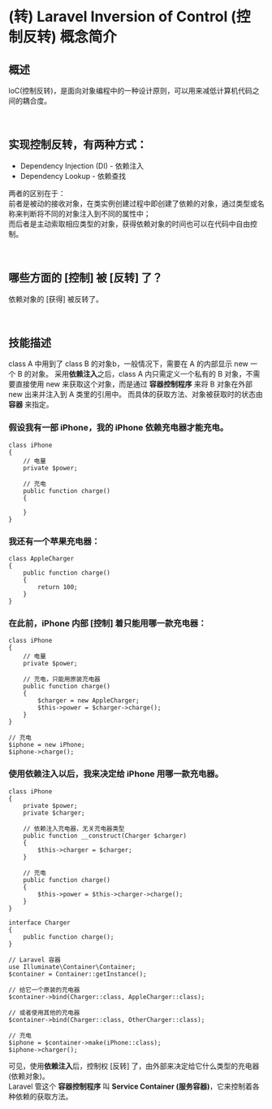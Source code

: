 # (转) Laravel Inversion of Control (控制反转) 概念简介

## 概述
loC(控制反转)，是面向对象编程中的一种设计原则，可以用来减低计算机代码之间的耦合度。

&emsp;

## 实现控制反转，有两种方式：
+ Dependency Injection (DI) - 依赖注入
+ Dependency Lookup - 依赖查找  

两者的区别在于：  
前者是被动的接收对象，在类实例创建过程中即创建了依赖的对象，通过类型或名称来判断将不同的对象注入到不同的属性中；  
而后者是主动索取相应类型的对象，获得依赖对象的时间也可以在代码中自由控制。

&emsp;

## 哪些方面的 [控制] 被 [反转] 了？
依赖对象的 \[获得\] 被反转了。

&emsp;

## 技能描述
class A 中用到了 class B 的对象b，一般情况下，需要在 A 的内部显示 new 一个 B 的对象。
采用**依赖注入**之后，class A 内只需定义一个私有的 B 对象，不需要直接使用 new 来获取这个对象，而是通过 **容器控制程序** 来将 B 对象在外部 new 出来并注入到 A 类里的引用中。
而具体的获取方法、对象被获取时的状态由 **容器** 来指定。  

### 假设我有一部 iPhone，我的 iPhone 依赖充电器才能充电。
```
class iPhone
{
    // 电量
    private $power;

    // 充电
    public function charge()
    {

    }
}
```
### 我还有一个苹果充电器：
```
class AppleCharger
{
    public function charge()
    {
        return 100;
    }
}
```
### 在此前，iPhone 内部 [控制] 着只能用哪一款充电器：
```
class iPhone
{
    // 电量
    private $power;

    // 充电，只能用原装充电器
    public function charge()
    {
        $charger = new AppleCharger;
        $this->power = $charger->charge();
    }
}
```
```
// 充电
$iphone = new iPhone;
$iphone->charge();
```
### 使用**依赖注入**以后，我来决定给 iPhone 用哪一款充电器。
```
class iPhone
{
    private $power;
    private $charger;

    // 依赖注入充电器，无关充电器类型
    public function __construct(Charger $charger)
    {
        $this->charger = $charger;
    }

    // 充电
    public function charge()
    {
        $this->power = $this->charger->charge();
    }
}
```
```
interface Charger
{
    public function charge();
}
```
```
// Laravel 容器
use Illuminate\Container\Container;
$container = Container::getInstance();

// 给它一个原装的充电器
$container->bind(Charger::class, AppleCharger::class);

// 或者使用其他的充电器
$container->bind(Charger::class, OtherCharger::class);

// 充电
$iphone = $container->make(iPhone::class);
$iphone->charger();
```
可见，使用**依赖注入**后，控制权 \[反转\] 了，由外部来决定给它什么类型的充电器(依赖对象)。  
Laravel 管这个 **容器控制程序** 叫 **Service Container (服务容器)**，它来控制着各种依赖的获取方法。